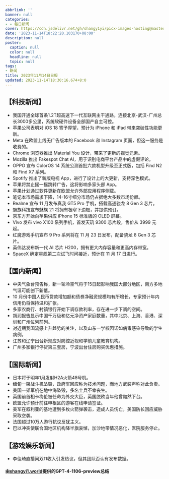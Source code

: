 ```yaml
---
abbrlink: ''
banner: null
categories:
- - 每日新闻
cover: https://cdn.jsdelivr.net/gh/shangy1yi/picx-images-hosting@master/FWT8cXaVEAA2C4h.2h81q1m596.webp
date: '2023-11-14T18:22:20.103170+08:00'
description: null
poster:
  caption: null
  color: null
  headline: null
  topic: null
tags:
- 新闻
title: 2023年11月14日日报
updated: 2023-11-14T18:30:16.674+8:0
---
```

## 【科技新闻】

* 我国开通全球首条1.2T超高速下一代互联网主干通路，连接北京-武汉-广州总长3000多公里，系统软硬件设备全部国产自主可控。
* 苹果公司表明对 iOS 18 寄予厚望，预计为 iPhone 和 iPad 带来突破性功能更新。
* Meta 在欧盟上线无广告版本的 Facebook 和 Instagram 页面，但这一服务是收费的。
* Chrome 浏览器推出 Material You 设计，带来了更新的视觉元素。
* Mozilla 推出 Fakespot Chat AI，用于识别电商平台产品中的虚假评论。
* OPPO 宣布 ColorOS 14 系统公测首批六款机型升级至正式版，包括 Find N2 和 Find X7 系列。
* Spotify 推出了新版电视 App，进行了设计上的大更新，支持深色模式。
* 苹果将禁止摇一摇跳转广告，这将影响多家头部 App。
* 苹果计划通过软件更新在欧盟允许外部应用程序侧载。
* 笔记本市场需求下降，14-16寸细分市场仍占据绝大多数市场份额。
* Realme 宣布 11 月发布真我 GT5 Pro 手机，搭载高通骁龙 8 Gen 3 芯片。
* 魅族科技宣布魅族 21 将拥有极窄下边框，并提供预订。
* 京东方开始向苹果供应 iPhone 15 标准版的 OLED 屏幕。
* Vivo 发布 vivo X100 系列手机，首发天玑 9300 芯片段，售价从 3999 元起。
* 红魔游戏手机宣布 9 Pro 系列将在 11 月 23 日发布，配备骁龙 8 Gen 3 芯片。
* 英伟达发布新一代 AI 芯片 H200，拥有更大内存容量和更高内存带宽。
* SpaceX 确定星舰第二次试飞时间接近，预计在 11 月 17 日进行。

## 【国内新闻】

* 中央气象台预告称，新一轮冷空气将于15日起影响我国大部分地区，南方多地气温可能创下新低。
* 10 月份中国人民币贷款增加额和债券净融资规模均有所增长，专家预计年内信用仍将保持温和扩张。
* 多家农商行、村镇银行开始下调存款利率，存在进一步下调的空间。
* 胡润报告显示中国千万级和亿元净资产家庭数量，其中北京、上海、香港、深圳和广州位列前列。
* 对近期我国流感上升趋势的关注，以及山东一学校因诺如病毒感染导致的学生病例。
* 江苏和辽宁出台新规应对防控近视和学前儿童教育机构。
* 广州多家银行停贷第三套房，宁波出台住房购买优惠措施。

## 【国际新闻】

* 日本将于明年1月发射H2A火箭48号机。
* 缅甸一架战斗机坠毁，政府军回应称为技术问题，而地方武装声称对此负责。
* 美国一架军机在地中海坠毁，多名士兵不幸丧生。
* 英国前首相卡梅伦被任命为外交大臣，英国脱欧当年他曾黯然下台。
* 欧盟允许预计前往申根区的游客在线申请签证。
* 美军在叙利亚的基地遭到多枚火箭弹袭击，造成人员伤亡，美国防长回应威胁采取空袭。
* 法国超过10万人游行抗议反犹主义。
* 巴以冲突使联合国地区机构降半旗哀悼，加沙地带情况恶化，医院服务停止。

## 【游戏娱乐新闻】

* 李佳琦直播间双11收入引发热议，但其团队否认有发布数据。

#### 由[shangyi1.world](https://shangyi1.world)提供的GPT-4-1106-preview总结
